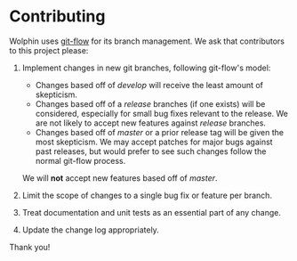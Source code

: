 # Contributing

Wolphin uses [git-flow][1] for its branch management. 
We ask that contributors to this project please:

 1. Implement changes in new git branches, following git-flow's model:
      - Changes based off of *develop* will receive the least amount of skepticism.
      - Changes based off of a *release* branches (if one exists) will be considered,
      especially for small bug fixes relevant to the release. We are not likely to 
      accept new features against *release* branches.
      - Changes based off of *master* or a prior release tag will be given the most 
      skepticism. We may accept patches for major bugs against past releases, but
      would prefer to see such changes follow the normal git-flow process.
    
      We will **not** accept new features based off of *master*.
    
 2. Limit the scope of changes to a single bug fix or feature per branch.
 
 3. Treat documentation and unit tests as an essential part of any change.
 
 4. Update the change log appropriately.

Thank you!

 [1]: https://github.com/nvie/gitflow
